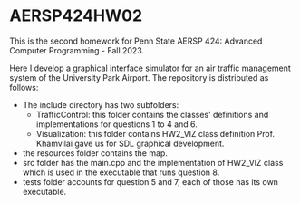 # AERSP424HW02

This is the second homework for Penn State AERSP 424: Advanced Computer Programming - Fall 2023.

Here I develop a graphical interface simulator for an air traffic management system of the University Park Airport. 
The repository is distributed as follows:

- The include directory has two subfolders:
    - TrafficControl: this folder contains the classes' definitions and implementations for questions 1 to 4 and 6.
    - Visualization: this folder contains HW2_VIZ class definition Prof. Khamvilai gave us for SDL graphical development.
- the resources folder contains the map.
- src folder has the main.cpp and the implementation of HW2_VIZ class which is used in the executable that runs question 8.
- tests folder accounts for question 5 and 7, each of those has its own executable.